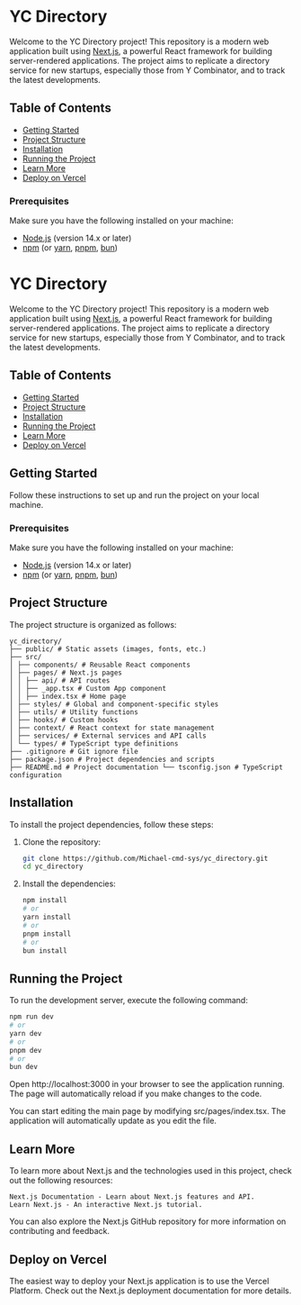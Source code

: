 # YC Directory

Welcome to the YC Directory project! This repository is a modern web application built using [Next.js](https://nextjs.org), a powerful React framework for building server-rendered applications. The project aims to replicate a directory service for new startups, especially those from Y Combinator, and to track the latest developments.

## Table of Contents
- [Getting Started](#getting-started)
- [Project Structure](#project-structure)
- [Installation](#installation)
- [Running the Project](#running-the-project)
- [Learn More](#learn-more)
- [Deploy on Vercel](#deploy-on-vercel)

### Prerequisites

Make sure you have the following installed on your machine:
- [Node.js](https://nodejs.org/) (version 14.x or later)
- [npm](https://www.npmjs.com/) (or [yarn](https://yarnpkg.com/), [pnpm](https://pnpm.io/), [bun](https://bun.sh/))

# YC Directory

Welcome to the YC Directory project! This repository is a modern web application built using [Next.js](https://nextjs.org), a powerful React framework for building server-rendered applications. The project aims to replicate a directory service for new startups, especially those from Y Combinator, and to track the latest developments.

## Table of Contents
- [Getting Started](#getting-started)
- [Project Structure](#project-structure)
- [Installation](#installation)
- [Running the Project](#running-the-project)
- [Learn More](#learn-more)
- [Deploy on Vercel](#deploy-on-vercel)

## Getting Started

Follow these instructions to set up and run the project on your local machine.

### Prerequisites

Make sure you have the following installed on your machine:
- [Node.js](https://nodejs.org/) (version 14.x or later)
- [npm](https://www.npmjs.com/) (or [yarn](https://yarnpkg.com/), [pnpm](https://pnpm.io/), [bun](https://bun.sh/))

## Project Structure

The project structure is organized as follows:

```
yc_directory/ 
├── public/ # Static assets (images, fonts, etc.) 
├── src/ 
│ ├── components/ # Reusable React components 
│ ├── pages/ # Next.js pages 
│ │ ├── api/ # API routes 
│ │ ├── _app.tsx # Custom App component 
│ │ ├── index.tsx # Home page 
│ ├── styles/ # Global and component-specific styles 
│ ├── utils/ # Utility functions 
│ ├── hooks/ # Custom hooks 
│ ├── context/ # React context for state management 
│ ├── services/ # External services and API calls 
│ └── types/ # TypeScript type definitions 
├── .gitignore # Git ignore file 
├── package.json # Project dependencies and scripts 
├── README.md # Project documentation └── tsconfig.json # TypeScript configuration
```

## Installation

To install the project dependencies, follow these steps:

1. Clone the repository:

    ```bash
    git clone https://github.com/Michael-cmd-sys/yc_directory.git
    cd yc_directory
    ```

2. Install the dependencies:

    ```bash
    npm install
    # or
    yarn install
    # or
    pnpm install
    # or
    bun install
    ```

## Running the Project

To run the development server, execute the following command:

```bash
npm run dev
# or
yarn dev
# or
pnpm dev
# or
bun dev
```

Open http://localhost:3000 in your browser to see the application running. The page will automatically reload if you make changes to the code.

You can start editing the main page by modifying src/pages/index.tsx. The application will automatically update as you edit the file.

## Learn More

To learn more about Next.js and the technologies used in this project, check out the following resources:

    Next.js Documentation - Learn about Next.js features and API.
    Learn Next.js - An interactive Next.js tutorial.

You can also explore the Next.js GitHub repository for more information on contributing and feedback.

## Deploy on Vercel

The easiest way to deploy your Next.js application is to use the Vercel Platform. Check out the Next.js deployment documentation for more details.
